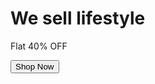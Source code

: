  
<?php
	// if already logged in, go to products page
	if(isset($_SESSION["email_id"])){
		header("location: products.php");
	}

	require "./includes/common.php";
?>
<!DOCTYPE html>
<html>
	<head>
		<title>LifeStyle Stores</title>
		<!-- link to Bootstrap minified css-->
		<link rel="stylesheet" href="https://maxcdn.bootstrapcdn.com/bootstrap/3.3.7/css/bootstrap.min.css" integrity="sha384-BVYiiSIFeK1dGmJRAkycuHAHRg32OmUcww7on3RYdg4Va+PmSTsz/K68vbdEjh4u" crossorigin="anonymous">
		<!-- link to Jquery minified-->
		<script src="https://ajax.googleapis.com/ajax/libs/jquery/1.12.4/jquery.min.js"></script>
		<!-- link to Bootstrap JS -->
		<script src="https://maxcdn.bootstrapcdn.com/bootstrap/3.3.7/js/bootstrap.min.js" integrity="sha384-Tc5IQib027qvyjSMfHjOMaLkfuWVxZxUPnCJA7l2mCWNIpG9mGCD8wGNIcPD7Txa" crossorigin="anonymous"></script>
		<!-- link to external CSS -->
		<link rel="stylesheet" type="text/css" href="index.css">
	</head>
	<body>
		<?php
			require './includes/header.php';
		?>
		<div id="banner-image">
			<div class="container">
				<div id="banner_content">
					<h1>We sell lifestyle</h1>
					<p>Flat 40% OFF</p>
					<a href="products.php">
						<button class="btn btn-danger btn-lg active">Shop Now</button>
					</a>
				</div>
			</div>
		</div>
		<?php
			require './includes/footer.php';
		?>
	</body>
</html>
